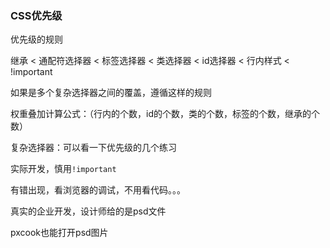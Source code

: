 ### CSS优先级

优先级的规则

继承 < 通配符选择器 < 标签选择器 < 类选择器 < id选择器 < 行内样式 < !important



如果是多个复杂选择器之间的覆盖，遵循这样的规则

权重叠加计算公式：（行内的个数，id的个数，类的个数，标签的个数，继承的个数）

复杂选择器：可以看一下优先级的几个练习



实际开发，慎用`!important`

有错出现，看浏览器的调试，不用看代码。。。

真实的企业开发，设计师给的是psd文件

pxcook也能打开psd图片

